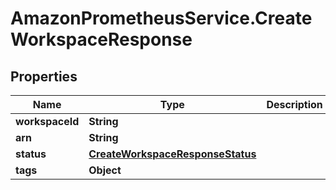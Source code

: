 # AmazonPrometheusService.CreateWorkspaceResponse

## Properties

Name | Type | Description | Notes
------------ | ------------- | ------------- | -------------
**workspaceId** | **String** |  | 
**arn** | **String** |  | 
**status** | [**CreateWorkspaceResponseStatus**](CreateWorkspaceResponseStatus.md) |  | 
**tags** | **Object** |  | [optional] 


